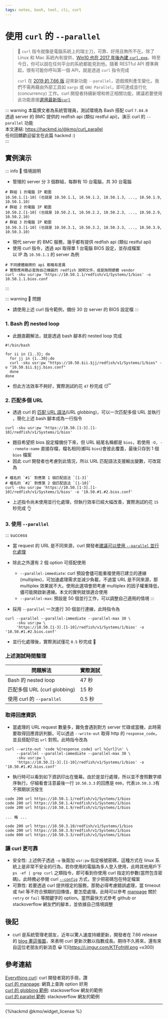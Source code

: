 ```yaml
---
tags: notes, bash, tool, cli, curl
---
```


# 使用 `curl` 的 `--parallel` 

> :memo: `curl` 指令就像是電腦系統上的瑞士刀，可靠、好用且無所不在。除了 Linux 和 Mac 系統內有提供，[Win10 也在 2017 年後內建 `curl.exe`](https://curl.se/windows/microsoft.html)。時至今日，你可以說在任何平台的系統都能見到他。隨著 RESTful API 標準興起，很有可能你呼叫第一個 API，就是透過 `curl` 指令完成
>
> `curl` 在 [2019 的 7.66 版](https://daniel.haxx.se/blog/2019/07/22/curl-goez-parallel) 迎來新功能 `--parallel`，遊戲規則產生變化，我們不需再藉由外部工具如 `xargs` 或 `GNU Parallel`，即可達成並行化 (concurrency) 工作。curl 開發者持續新增和修正相關功能，建議若要使用此功能直接[選用最新版`curl`](https://curl.se/download.html)

::: warning
本篇撰文者為系統管理員，測試環境為 Bash 搭配 curl `7.84.0`  
透過 server 的 BMC 提供的 redfish api (類似 restful api)，演示 curl 的 `--parallel` 功能  
本文連結: https://hackmd.io/@kmo/curl_parallel  
任何回饋歡迎留言在此篇 hackmd :)  
:::

## 實例演示

::: info
:scroll: 情境說明
- 管理的 server 分 3 個群組，每群有 10 台電腦，共 30 台電腦
```bash=
# 群組 1 的電腦 IP 範圍
10.50.1.[1-10] (也就是 10.50.1.1, 10.50.1.2, 10.50.1.3, ..., 10.50.1.9, 10.50.1.10)
# 群組 2 的電腦 IP 範圍
10.50.2.[1-10] (也就是 10.50.2.1, 10.50.2.2, 10.50.2.3, ..., 10.50.2.9, 10.50.2.10)
# 群組 3 的電腦 IP 範圍
10.50.3.[1-10] (也就是 10.50.3.1, 10.50.3.2, 10.50.3.3, ..., 10.50.3.9, 10.50.3.10)
```
- 現代 server 的 BMC 服務，幾乎都有提供 redfish api (類似 restful api)
- 使用 curl 指令，透過 api 取得單 1 台電腦 BIOS 設定，並存成檔案  
  以 IP 為 `10.50.1.1` 的 server 為例  
```bash=
# 不同硬體廠牌的 api 都略有差異
# 實際應用務必查詢自己機器的 redfish 說明文件，或是詢問硬體 vendor
curl -sku usr:pw 'https://10.50.1.1/redfish/v1/Systems/1/bios' -o 10.50.1.1.bios.conf
```

:::

::: warning
:dart: 問題
- 請使用上述 curl 指令範例，備份 30 台 server 的 BIOS 設定檔
:::

### 1. Bash 的 nested loop
- 此題直觀解法，就是透過 bash 腳本的 nested loop 完成
```bash=
#!/bin/bash

for ii in {1..3}; do
  for jj in {1..30};do
  curl -sku usr:pw "https://10.50.$ii.$jj/redfish/v1/Systems/1/bios" -o "10.50.$ii.$jj.bios.conf"
  done
done
```
- 但此方法效率不夠好，實際測試約花 `47` 秒完成 😴


### 2. 匹配多個 URL

- 透過 curl 的 [匹配 URL 語法](https://everything.curl.dev/cmdline/globbing)(URL globbing)，可以一次匹配多個 URL 並執行 ，簡化上述 bash 腳本成為一行指令
```bash=
curl -sku usr:pw 'https://10.50.[1-3].[1-10]/redfish/v1/Systems/1/bios'
```
- 題目希望把 bios 設定檔備份下來，但 URL 結尾名稱都是 `bios`，若使用 `-O, --remote-name` 直接存檔，檔名相同(都叫 `bios`)會彼此覆蓋，最後只存到 1 個 `bios` 檔案
- 因此 curl 開發者也考慮到此情況，所以 URL 匹配語法支援輸出變數，可改寫為
```bash=
# 檔名的 `#1` 對應第 1 個匹配語法 `[1-3]`
# 檔名的 `#2` 對應第 2 個匹配語法 `[1-10]`
curl -sku usr:pw 'https://10.50.[1-3].[1-10]/redfish/v1/Systems/1/bios' -o '10.50.#1.#2.bios.conf'
```
- 上述指令尚未使用並行化處理，但執行效率已經大幅改善，實際測試約花 `15` 秒完成 👌

### 3. 使用 `--parallel` 

::: success
- 當 request 的 URL 是不同來源，curl 開發者[建議可以使用 `--parallel` 並行化處理](https://everything.curl.dev/cmdline/urls/parallel)
- 除此之外還有 2 個 option 可搭配使用
  - `--parallel-immediate`: curl 預設會儘可能重複使用已建立的連線(multiplex)，可加速處理需求並減少負載，不過當 URL 是不同來源，那 multiplex 效果就不大。使用此選項會把考慮 multiplex 的因子權重降低，儘可能開啟新連線。本文的實例就很適合使用
  - `--parallel-max`: 預設是 50 個並行工作，可以調整自己適用的情境
:::

- 採用 `--parallel` 一次進行 30 個並行連線，此時指令為

```bash=
curl --parallel --parallel-immediate --parallel-max 30 \
     -sku usr:pw \
     'https://10.50.[1-3].[1-10]/redfish/v1/Systems/1/bios' -o '10.50.#1.#2.bios.conf'
```
- 並行化處理後，實際測試僅花 `0.5` 秒完成 👏

### 上述測試時間整理

| 問題解法              | 實際測試 |
| --------------------- | ------------ |
| Bash 的 nested loop   | 47 秒        |
| 匹配多個 URL (curl globbing) | 15 秒        |
| 使用 curl 的 `--parallel`  | 0.5 秒       |


### 取得回應資訊
- 當處理的 URL request 數量多，難免會遇到對方 server 忙碌或當機，此時需要取得回應資訊判斷。可以透過 `--write-out` 取得 http 的 `response_code`，並且搭配印出 `url` 對照。此時指令改為
```bash=
curl --write-out 'code %{response_code} url %{url}\n' \
     --parallel --parallel-immediate --parallel-max 30 \
     -sku usr:pw \
     'https://10.50.[1-3].[1-10]/redfish/v1/Systems/1/bios' -o '10.50.#1.#2.bios.conf'
```
- 執行時可以看到如下資訊印出在螢幕。由於是並行處理，所以並不會照數字順序執行。仔細看會注意最後一行 `10.50.3.3` 的回應是 `000`，代表`10.50.3.3`有不預期狀況發生
```bash=
code 200 url https://10.50.1.1/redfish/v1/Systems/1/bios
code 200 url https://10.50.1.4/redfish/v1/Systems/1/bios
code 200 url https://10.50.1.9/redfish/v1/Systems/1/bios

... 略 ...

code 200 url https://10.50.3.10/redfish/v1/Systems/1/bios
code 200 url https://10.50.3.9/redfish/v1/Systems/1/bios
code 000 url https://10.50.3.3/redfish/v1/Systems/1/bios
```

### 讓 curl 更可靠

- 安全性: 上述例子透過 `-u` 後面加 `usr:pw` 指定帳號密碼，這種方式在 linux 系統上是非常不安全的行為，若你使用的電腦為多人登入使用，此時其他用戶下 `ps -ef | grep curl` 之類指令，即可看到你使用 curl 指定的參數(當然包含密碼)。此時務必參閱 curl [`--config`](https://everything.curl.dev/cmdline/configfile) 方式，至少把密碼包在特定檔案
- 可靠性: 若要透過 curl 提供穩定的服務，那勢必得考慮錯誤處理，當 timeout 或 fail 等不符合預期的回傳值，要怎麼處理。此時可以參考 [manpage](https://curl.se/docs/manpage.html) 關於 `retry` or `fail` 等關鍵字的 option。當然最快方式參考 github or stackoverflow 網友們的腳本，並依據自己情境調整

## 後記

- curl 是系統管理老朋友，近年以驚人速度持續更新，開發者在 7.66 release 的 [ blog 畫這張圖](https://daniel.haxx.se/blog/2019/09/11/curl-7-66-0-the-parallel-http-3-future-is-here/)，來表明 curl 更新次數以指數成長。期待不久將來，還有來自這位老朋友的新消息 😀
![](https://i.imgur.com/KTFofnW.png =x300)


## 參考連結
[Everything curl](https://everything.curl.dev): curl 開發者寫的手冊，讚  
[curl 的 manpage](https://curl.se/docs/manpage.html): 網頁上查詢 option 好用  
[curl 的 globbing 範例](https://unix.stackexchange.com/a/91574): stackoverflow 網友的範例  
[curl 的 parallel 範例](https://stackoverflow.com/a/71967814): stackoverflow 網友的範例  

---
{%hackmd @kmo/widget_license %}